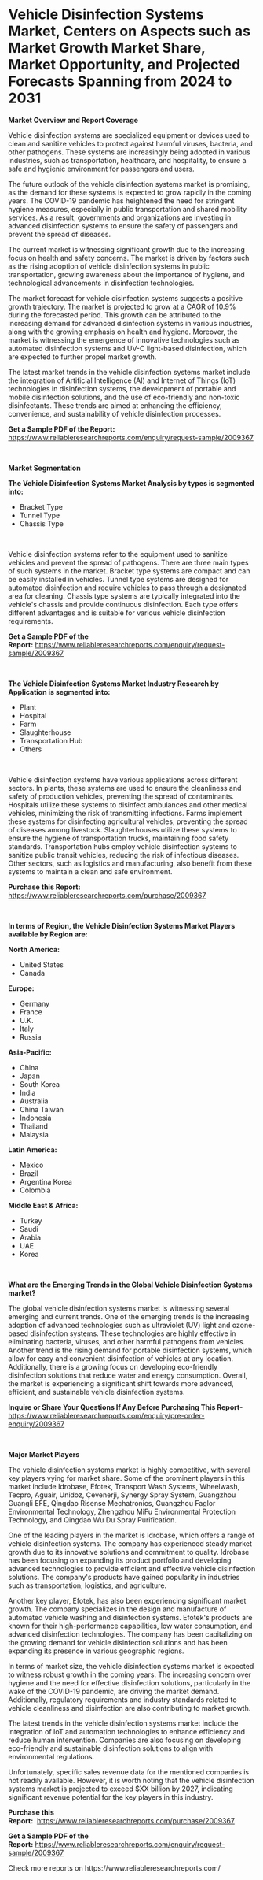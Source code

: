 <p><h1>Vehicle Disinfection Systems Market, Centers on Aspects such as Market Growth Market Share, Market Opportunity, and Projected Forecasts Spanning from 2024 to 2031</h1></p><p><strong>Market Overview and Report Coverage</strong></p>
<p><p>Vehicle disinfection systems are specialized equipment or devices used to clean and sanitize vehicles to protect against harmful viruses, bacteria, and other pathogens. These systems are increasingly being adopted in various industries, such as transportation, healthcare, and hospitality, to ensure a safe and hygienic environment for passengers and users.</p><p>The future outlook of the vehicle disinfection systems market is promising, as the demand for these systems is expected to grow rapidly in the coming years. The COVID-19 pandemic has heightened the need for stringent hygiene measures, especially in public transportation and shared mobility services. As a result, governments and organizations are investing in advanced disinfection systems to ensure the safety of passengers and prevent the spread of diseases.</p><p>The current market is witnessing significant growth due to the increasing focus on health and safety concerns. The market is driven by factors such as the rising adoption of vehicle disinfection systems in public transportation, growing awareness about the importance of hygiene, and technological advancements in disinfection technologies.</p><p>The market forecast for vehicle disinfection systems suggests a positive growth trajectory. The market is projected to grow at a CAGR of 10.9% during the forecasted period. This growth can be attributed to the increasing demand for advanced disinfection systems in various industries, along with the growing emphasis on health and hygiene. Moreover, the market is witnessing the emergence of innovative technologies such as automated disinfection systems and UV-C light-based disinfection, which are expected to further propel market growth.</p><p>The latest market trends in the vehicle disinfection systems market include the integration of Artificial Intelligence (AI) and Internet of Things (IoT) technologies in disinfection systems, the development of portable and mobile disinfection solutions, and the use of eco-friendly and non-toxic disinfectants. These trends are aimed at enhancing the efficiency, convenience, and sustainability of vehicle disinfection processes.</p></p>
<p><strong>Get a Sample PDF of the Report:</strong> <a href="https://www.reliableresearchreports.com/enquiry/request-sample/2009367">https://www.reliableresearchreports.com/enquiry/request-sample/2009367</a></p>
<p>&nbsp;</p>
<p><strong>Market Segmentation</strong></p>
<p><strong>The Vehicle Disinfection Systems Market Analysis by types is segmented into:</strong></p>
<p><ul><li>Bracket Type</li><li>Tunnel Type</li><li>Chassis Type</li></ul></p>
<p>&nbsp;</p>
<p><p>Vehicle disinfection systems refer to the equipment used to sanitize vehicles and prevent the spread of pathogens. There are three main types of such systems in the market. Bracket type systems are compact and can be easily installed in vehicles. Tunnel type systems are designed for automated disinfection and require vehicles to pass through a designated area for cleaning. Chassis type systems are typically integrated into the vehicle's chassis and provide continuous disinfection. Each type offers different advantages and is suitable for various vehicle disinfection requirements.</p></p>
<p><strong>Get a Sample PDF of the Report:</strong>&nbsp;<a href="https://www.reliableresearchreports.com/enquiry/request-sample/2009367">https://www.reliableresearchreports.com/enquiry/request-sample/2009367</a></p>
<p>&nbsp;</p>
<p><strong>The Vehicle Disinfection Systems Market Industry Research by Application is segmented into:</strong></p>
<p><ul><li>Plant</li><li>Hospital</li><li>Farm</li><li>Slaughterhouse</li><li>Transportation Hub</li><li>Others</li></ul></p>
<p>&nbsp;</p>
<p><p>Vehicle disinfection systems have various applications across different sectors. In plants, these systems are used to ensure the cleanliness and safety of production vehicles, preventing the spread of contaminants. Hospitals utilize these systems to disinfect ambulances and other medical vehicles, minimizing the risk of transmitting infections. Farms implement these systems for disinfecting agricultural vehicles, preventing the spread of diseases among livestock. Slaughterhouses utilize these systems to ensure the hygiene of transportation trucks, maintaining food safety standards. Transportation hubs employ vehicle disinfection systems to sanitize public transit vehicles, reducing the risk of infectious diseases. Other sectors, such as logistics and manufacturing, also benefit from these systems to maintain a clean and safe environment.</p></p>
<p><strong>Purchase this Report:</strong>&nbsp; <a href="https://www.reliableresearchreports.com/purchase/2009367">https://www.reliableresearchreports.com/purchase/2009367</a></p>
<p>&nbsp;</p>
<p><strong>In terms of Region, the Vehicle Disinfection Systems Market Players available by Region are:</strong></p>
<p>
    <p> <strong> North America: </strong>
        <ul>
            <li>United States</li>
            <li>Canada</li>
        </ul>
        </p> 
    <p> <strong> Europe: </strong>
        <ul>
            <li>Germany</li>
            <li>France</li>
            <li>U.K.</li>
            <li>Italy</li>
            <li>Russia</li>
        </ul>
        </p> 
    <p> <strong> Asia-Pacific: </strong>
        <ul>
            <li>China</li>
            <li>Japan</li>
            <li>South Korea</li>
            <li>India</li>
            <li>Australia</li>
            <li>China Taiwan</li>
            <li>Indonesia</li>
            <li>Thailand</li>
            <li>Malaysia</li>
        </ul>
        </p> 
    <p> <strong> Latin America: </strong>
        <ul>
            <li>Mexico</li>
            <li>Brazil</li>
            <li>Argentina Korea</li>
            <li>Colombia</li>
        </ul>
        </p> 
    <p> <strong> Middle East & Africa: </strong>
        <ul>
            <li>Turkey</li>
            <li>Saudi</li>
            <li>Arabia</li>
            <li>UAE</li>
            <li>Korea</li>
        </ul>
    </p>
    </p>
<p>&nbsp;</p>
<p><strong>What are the Emerging Trends in the Global Vehicle Disinfection Systems market?</strong></p>
<p><p>The global vehicle disinfection systems market is witnessing several emerging and current trends. One of the emerging trends is the increasing adoption of advanced technologies such as ultraviolet (UV) light and ozone-based disinfection systems. These technologies are highly effective in eliminating bacteria, viruses, and other harmful pathogens from vehicles. Another trend is the rising demand for portable disinfection systems, which allow for easy and convenient disinfection of vehicles at any location. Additionally, there is a growing focus on developing eco-friendly disinfection solutions that reduce water and energy consumption. Overall, the market is experiencing a significant shift towards more advanced, efficient, and sustainable vehicle disinfection systems.</p></p>
<p><strong>Inquire or Share Your Questions If Any Before Purchasing This Report</strong>- <a href="https://www.reliableresearchreports.com/enquiry/pre-order-enquiry/2009367">https://www.reliableresearchreports.com/enquiry/pre-order-enquiry/2009367</a></p>
<p>&nbsp;</p>
<p><strong>Major Market Players</strong></p>
<p><p>The vehicle disinfection systems market is highly competitive, with several key players vying for market share. Some of the prominent players in this market include Idrobase, Efotek, Transport Wash Systems, Wheelwash, Tecpro, Aguair, Unidoz, Çevenerji, Synergy Spray System, Guangzhou Guangli EFE, Qingdao Risense Mechatronics, Guangzhou Faglor Environmental Technology, Zhengzhou MiFu Environmental Protection Technology, and Qingdao Wu Du Spray Purification.</p><p>One of the leading players in the market is Idrobase, which offers a range of vehicle disinfection systems. The company has experienced steady market growth due to its innovative solutions and commitment to quality. Idrobase has been focusing on expanding its product portfolio and developing advanced technologies to provide efficient and effective vehicle disinfection solutions. The company's products have gained popularity in industries such as transportation, logistics, and agriculture.</p><p>Another key player, Efotek, has also been experiencing significant market growth. The company specializes in the design and manufacture of automated vehicle washing and disinfection systems. Efotek's products are known for their high-performance capabilities, low water consumption, and advanced disinfection technologies. The company has been capitalizing on the growing demand for vehicle disinfection solutions and has been expanding its presence in various geographic regions.</p><p>In terms of market size, the vehicle disinfection systems market is expected to witness robust growth in the coming years. The increasing concern over hygiene and the need for effective disinfection solutions, particularly in the wake of the COVID-19 pandemic, are driving the market demand. Additionally, regulatory requirements and industry standards related to vehicle cleanliness and disinfection are also contributing to market growth.</p><p>The latest trends in the vehicle disinfection systems market include the integration of IoT and automation technologies to enhance efficiency and reduce human intervention. Companies are also focusing on developing eco-friendly and sustainable disinfection solutions to align with environmental regulations.</p><p>Unfortunately, specific sales revenue data for the mentioned companies is not readily available. However, it is worth noting that the vehicle disinfection systems market is projected to exceed $XX billion by 2027, indicating significant revenue potential for the key players in this industry.</p></p>
<p><strong>Purchase this Report:</strong>&nbsp;&nbsp;<a href="https://www.reliableresearchreports.com/purchase/2009367">https://www.reliableresearchreports.com/purchase/2009367</a></p>
<p></p>
<p><strong>Get a Sample PDF of the Report:</strong>&nbsp;<a href="https://www.reliableresearchreports.com/enquiry/request-sample/2009367">https://www.reliableresearchreports.com/enquiry/request-sample/2009367</a></p>
<p>Check more reports on https://www.reliableresearchreports.com/</p>